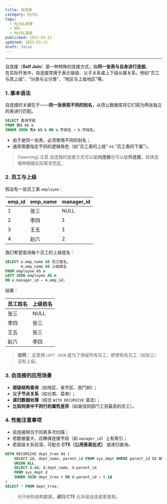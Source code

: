 ```yaml
---
title: 自连接
category: MySQL
tags:
  - MySQL原理
  - DQL
  - MySQL基础
published: 2022-03-12
updated: 2022-03-12
draft: false
---
```

---

自连接（**Self Join**）是一种特殊的连接方式，指**同一张表与自身进行连接**。  
在实际开发中，自连接常用于表示层级、父子关系或上下级从属关系，例如“员工与其上级”、“分类与父分类”、“地区与上级地区”等。

### 1. 基本语法

自连接的关键在于——**同一张表取不同的别名**，从而让数据库将它们视为两张独立的表进行匹配。

```sql
SELECT 查询字段
FROM 表A AS a
INNER JOIN 表A AS b ON a.字段名 = b.字段名;
```

- 由于是同一张表，必须使用不同的别名；
- 通常需要指定不同的逻辑角色（如“员工表的上级” vs “员工表的下属”）。

> [!warning] 注意
> 自连接的连接方式可以是**内连接**也可以是**外连接**，具体选哪种根据实际需求而定。


### 2. 员工与上级

假设有一张员工表 `employee`：

| emp_id | emp_name | manager_id |
|--------|-----------|-------------|
| 1 | 张三 | NULL |
| 2 | 李四 | 1 |
| 3 | 王五 | 1 |
| 4 | 赵六 | 2 |

我们希望查询每个员工的上级姓名：

```sql
SELECT e.emp_name AS 员工姓名,
       m.emp_name AS 上级姓名
FROM employee AS e
LEFT JOIN employee AS m
ON e.manager_id = m.emp_id;
```

结果：

| 员工姓名 | 上级姓名 |
|-----------|-----------|
| 张三 | NULL |
| 李四 | 张三 |
| 王五 | 张三 |
| 赵六 | 李四 |

> **说明：** 这里用 `LEFT JOIN` 是为了保留所有员工，即使有些员工（如张三）没有上级。

### 3. 自连接的应用场景

- **层级结构查询**（如地区、省市区、部门树）；
- **父子节点关系**（如分类、菜单）；
- **递归数据处理**（结合 `WITH RECURSIVE` 语法）；
- **比较同表中不同行的属性差异**（如查找同部门工资最高的员工）。

### 4. 性能注意事项

- 自连接相当于同表多次扫描；
- 若数据量大，应确保连接字段（如 `manager_id`）上有索引；
- 若层级关系较深，可配合 **CTE（公用表表达式）** 或递归查询。

```sql
WITH RECURSIVE dept_tree AS (
    SELECT id, dept_name, parent_id FROM sys_dept WHERE parent_id IS NULL
    UNION ALL
    SELECT d.id, d.dept_name, d.parent_id
    FROM sys_dept d
    INNER JOIN dept_tree t ON d.parent_id = t.id
)
SELECT * FROM dept_tree;
```

> 对于树形结构数据，**递归 CTE** 比多层自连接更直观。
